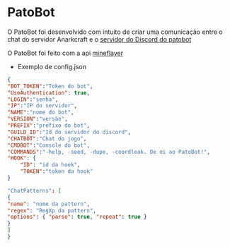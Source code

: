 # PatoBot
O PatoBot foi desenvolvido com intuito de criar uma comunicação entre o chat do
servidor Anarkcraft e o [servidor do Discord do patobot](https://discord.gg/Avp7N2dqVM)

O PatoBot foi feito com a api [mineflayer](https://github.com/PrismarineJS/mineflayer)

- Exemplo de config.json

```json
{
"BOT_TOKEN":"Token do bot",
"UseAuthentication": true,
"LOGIN":"senha",
"IP":"IP do servidor",
"NAME":"nome do bot",
"VERSION":"versão",
"PREFIX":"prefixo do bot",
"GUILD_ID":"Id do servidor do discord",
"CHATBOT":"Chat do jogo",
"CMDBOT":"Console do bot",
"COMMANDS":"-help, -seed, -dupe, -coordleak. De oi ao PatoBot!",
"HOOK": {
    "ID": "id da hook",
    "TOKEN":"token da hook"
}

"ChatPatterns": [
{
"name": "nome da pattern",
"regex": "RegXp da pattern",
"options": { "parse": true, "repeat": true } 
}
]
}
```
